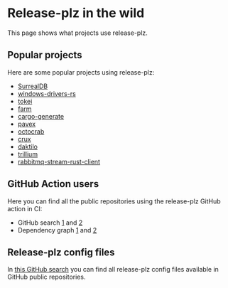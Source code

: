 # Release-plz in the wild

This page shows what projects use release-plz.

## Popular projects

Here are some popular projects using release-plz:

- [SurrealDB](https://github.com/surrealdb/surrealdb/blob/567832825a9ad660b002d96030c711a5f3d6c1e7/.github/workflows/reusable_publish_version.yml#L559)
- [windows-drivers-rs](https://github.com/microsoft/windows-drivers-rs/blob/45811e309771f95d860c05a281efd42840a866cc/release-plz.toml)
- [tokei](https://github.com/XAMPPRocky/tokei/blob/476bf2a70709e9a03de2d6c0875870ca09c251d2/.github/workflows/release-plz.yaml)
- [farm](https://github.com/farm-fe/farm/blob/b4e02d43df294188749abafbe2f0da7692fffa4d/.github/workflows/release-plz.yaml)
- [cargo-generate](https://github.com/cargo-generate/cargo-generate/blob/859ecce6e1d49d9c84a9d7cc14eab130aba67a5a/.github/workflows/release-pr.yml)
- [pavex](https://github.com/LukeMathWalker/pavex/blob/0e67806d7dcd990824161fcf5ddadca925c4a87c/.github/workflows/publish.yml)
- [octocrab](https://github.com/XAMPPRocky/octocrab/blob/6004d5059bf4dffa211780fd7db9710b744a03ab/.github/workflows/release-plz.yml)
- [crux](https://github.com/redbadger/crux/blob/72ae93a4fe15011df93a251707af439771b3be12/scripts/release-pr.sh)
- [daktilo](https://github.com/orhun/daktilo/blob/9e2bb1a955d5f1e51f4b77ecef4f518ba66e06d5/.github/workflows/cd.yml#L13)
- [trillium](https://github.com/trillium-rs/trillium/blob/5d7d0ddde14006193a346c7ef7c559f09f965eaf/.github/workflows/release.yml)
- [rabbitmq-stream-rust-client](https://github.com/rabbitmq/rabbitmq-stream-rust-client/blob/551d00e2de7917917fd2db1920270fe8896cdeb6/.github/workflows/release-plz.yml)

## GitHub Action users

Here you can find all the public repositories using the release-plz GitHub action in CI:

- GitHub search [1](https://github.com/search?type=code&q=path%3A*.yml+OR+path%3A*.yaml+MarcoIeni%2Frelease-plz-action%40)
  and [2](https://github.com/search?type=code&q=path%3A*.yml+OR+path%3A*.yaml+release-plz%2Faction%40)
- Dependency graph [1](https://github.com/release-plz/action/network/dependents?package_id=UGFja2FnZS0zMDY0NDU2NDU0)
  and [2](https://github.com/release-plz/action/network/dependents?package_id=UGFja2FnZS01NTY5MDk1NDUw)

## Release-plz config files

In [this GitHub search](https://github.com/search?q=path%3Arelease-plz.toml&type=code)
you can find all release-plz config files available in GitHub public repositories.
